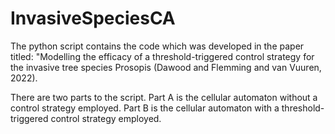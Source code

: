 # InvasiveSpeciesCA

The python script contains the code which was developed in the paper titled: "Modelling the efficacy of a threshold-triggered control strategy for the invasive tree species Prosopis (Dawood and Flemming and van Vuuren, 2022).

There are two parts to the script. Part A is the cellular automaton without a control strategy employed. Part B is the cellular automaton with a threshold-triggered control strategy employed.

